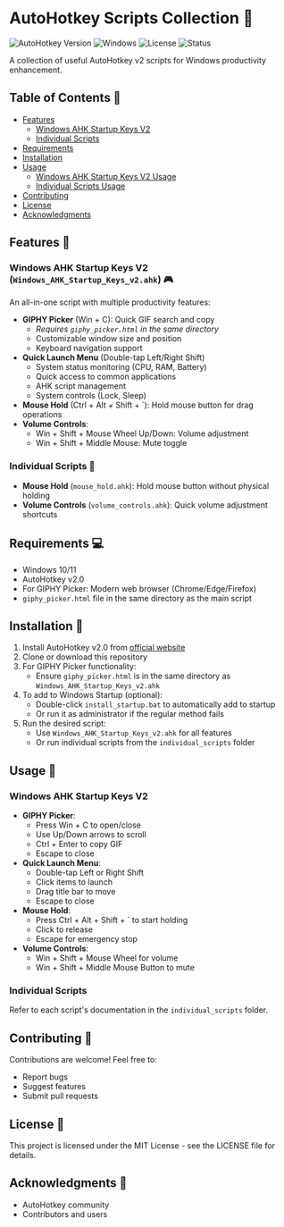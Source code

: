 # AutoHotkey Scripts Collection 🚀

![AutoHotkey Version](https://img.shields.io/badge/AutoHotkey-v2.0-green.svg) ![Windows](https://img.shields.io/badge/Platform-Windows-blue.svg) ![License](https://img.shields.io/badge/License-MIT-yellow.svg) ![Status](https://img.shields.io/badge/Status-Active-success.svg)

A collection of useful AutoHotkey v2 scripts for Windows productivity enhancement.

## Table of Contents 📑
- [Features](#features-)
  - [Windows AHK Startup Keys V2](#windows-ahk-startup-keys-v2-)
  - [Individual Scripts](#individual-scripts-)
- [Requirements](#requirements-)
- [Installation](#installation-)
- [Usage](#usage-)
  - [Windows AHK Startup Keys V2 Usage](#windows-ahk-startup-keys-v2-usage)
  - [Individual Scripts Usage](#individual-scripts-usage)
- [Contributing](#contributing-)
- [License](#license-)
- [Acknowledgments](#acknowledgments-)

## Features 🌟

### Windows AHK Startup Keys V2 (`Windows_AHK_Startup_Keys_v2.ahk`) 🎮
An all-in-one script with multiple productivity features:
- **GIPHY Picker** (Win + C): Quick GIF search and copy
  - *Requires `giphy_picker.html` in the same directory*
  - Customizable window size and position
  - Keyboard navigation support
- **Quick Launch Menu** (Double-tap Left/Right Shift)
  - System status monitoring (CPU, RAM, Battery)
  - Quick access to common applications
  - AHK script management
  - System controls (Lock, Sleep)
- **Mouse Hold** (Ctrl + Alt + Shift + `): Hold mouse button for drag operations
- **Volume Controls**:
  - Win + Shift + Mouse Wheel Up/Down: Volume adjustment
  - Win + Shift + Middle Mouse: Mute toggle

### Individual Scripts 📜
- **Mouse Hold** (`mouse_hold.ahk`): Hold mouse button without physical holding
- **Volume Controls** (`volume_controls.ahk`): Quick volume adjustment shortcuts

## Requirements 💻
- Windows 10/11
- AutoHotkey v2.0
- For GIPHY Picker: Modern web browser (Chrome/Edge/Firefox)
- `giphy_picker.html` file in the same directory as the main script

## Installation 🔧
1. Install AutoHotkey v2.0 from [official website](https://www.autohotkey.com/)
2. Clone or download this repository
3. For GIPHY Picker functionality:
   - Ensure `giphy_picker.html` is in the same directory as `Windows_AHK_Startup_Keys_v2.ahk`
4. To add to Windows Startup (optional):
   - Double-click `install_startup.bat` to automatically add to startup
   - Or run it as administrator if the regular method fails
5. Run the desired script:
   - Use `Windows_AHK_Startup_Keys_v2.ahk` for all features
   - Or run individual scripts from the `individual_scripts` folder

## Usage 📝
### Windows AHK Startup Keys V2
- **GIPHY Picker**:
  - Press Win + C to open/close
  - Use Up/Down arrows to scroll
  - Ctrl + Enter to copy GIF
  - Escape to close
- **Quick Launch Menu**:
  - Double-tap Left or Right Shift
  - Click items to launch
  - Drag title bar to move
  - Escape to close
- **Mouse Hold**:
  - Press Ctrl + Alt + Shift + ` to start holding
  - Click to release
  - Escape for emergency stop
- **Volume Controls**:
  - Win + Shift + Mouse Wheel for volume
  - Win + Shift + Middle Mouse Button to mute

### Individual Scripts
Refer to each script's documentation in the `individual_scripts` folder.

## Contributing 🤝
Contributions are welcome! Feel free to:
- Report bugs
- Suggest features
- Submit pull requests

## License 📄
This project is licensed under the MIT License - see the LICENSE file for details.

## Acknowledgments 🙏
- AutoHotkey community
- Contributors and users 